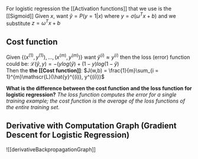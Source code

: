 For logistic regression the [[Activation functions]] that we use is the [[Sigmoid]] 
Given $x$, want $\hat{y} = P(y=1|x)$
where $y = \sigma(\omega^{T}x+b)$
and we substitute $z = \omega^{T}x+b$ 

## Cost function
Given ${\{(x^{(1)},y^{(1)} ), ..., (x^{(m)}, y^{(m)})\}}$ want $\hat{y}^{(i)} \approx y^{(i)}$ 
then the loss (error) function could be: $\mathscr{L}(\hat{y}, y) = -(ylog(\hat{y})+ (1-y)log(1-\hat{y})$  
Then the **the [[Cost function]]**: $J(w,b) = \frac{1}{m}\sum_{i = 1}^{m}\mathscr{L}(\hat{y}^{(i)}, y^{(i)})$ 

**What is the difference between the cost function and the loss function for logistic regression?**
*The loss function computes the error for a single training example; the cost function is the average of the loss functions of the entire training set.*

## Derivative with Computation Graph  (Gradient Descent for Logistic Regression)
![[derivativeBackpropagationGraph]]
